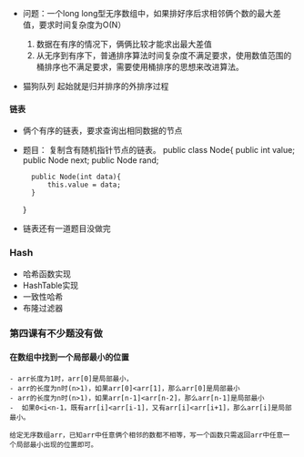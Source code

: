 
- 问题：一个long long型无序数组中，如果排好序后求相邻俩个数的最大差值，要求时间复杂度为O(N）
    1. 数据在有序的情况下，俩俩比较才能求出最大差值
    2. 从无序到有序下，普通排序算法时间复杂度不满足要求，使用数值范围的桶排序也不满足要求，需要使用桶排序的思想来改进算法。

- 猫狗队列
    起始就是归并排序的外排序过程



#### 链表

- 俩个有序的链表，要求查询出相同数据的节点

- 题目：
    复制含有随机指针节点的链表。
    public class Node{
        public int value;
        public Node next;
        public Node rand;

        public Node(int data){
            this.value = data;
        }
    }

- 链表还有一道题目没做完

### Hash
- 哈希函数实现
- HashTable实现
- 一致性哈希
- 布隆过滤器

### 第四课有不少题没有做

#### 在数组中找到一个局部最小的位置
    - arr长度为1时，arr[0]是局部最小，
    - arr的长度为n时(n>1)，如果arr[0]<arr[1]，那么arr[0]是局部最小
    - arr的长度为n时(n>1)，如果arr[n-1]<arr[n-2]，那么arr[n-1]是局部最小
    -  如果0<i<n-1，既有arr[i]<arr[i-1]，又有arr[i]<arr[i+1]，那么arr[i]是局部最小。

    给定无序数组arr，已知arr中任意俩个相邻的数都不相等，写一个函数只需返回arr中任意一个局部最小出现的位置即可。